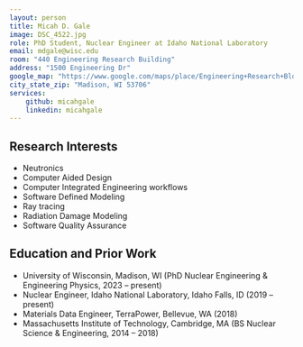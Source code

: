 ```yaml
---
layout: person
title: Micah D. Gale
image: DSC_4522.jpg
role: PhD Student, Nuclear Engineer at Idaho National Laboratory
email: mdgale@wisc.edu
room: "440 Engineering Research Building"
address: "1500 Engineering Dr"
google_map: "https://www.google.com/maps/place/Engineering+Research+Bldg,+1500+Engineering+Dr,+Madison,+WI+53706/@43.0722466,-89.411409,19z/data=!4m6!3m5!1s0x8807acc695f684f1:0x2fe05f887d68081a!8m2!3d43.0725321!4d-89.4114737!16s%2Fg%2F1tzvx40_!5m2!1e3!1e4?entry=ttu"
city_state_zip: "Madison, WI 53706"
services:
    github: micahgale
    linkedin: micahgale
---
```



## Research Interests

 * Neutronics
 * Computer Aided Design
 * Computer Integrated Engineering workflows
 * Software Defined Modeling
 * Ray tracing
 * Radiation Damage Modeling
 * Software Quality Assurance


## Education and Prior Work


 * University of Wisconsin, Madison, WI (PhD Nuclear Engineering & Engineering Physics, 2023 – present)
 * Nuclear Engineer, Idaho National Laboratory, Idaho Falls, ID (2019 – present)
 * Materials Data Engineer, TerraPower, Bellevue, WA (2018)
 * Massachusetts Institute of Technology, Cambridge, MA (BS Nuclear Science & Engineering, 2014 – 2018)
